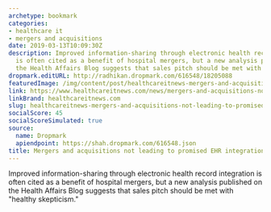```yaml
---
archetype: bookmark
categories:
- healthcare it
- mergers and acquisitions
date: 2019-03-13T10:09:30Z
description: Improved information-sharing through electronic health record integration
  is often cited as a benefit of hospital mergers, but a new analysis published on
  the Health Affairs Blog suggests that sales pitch should be met with "healthy skepticism.
dropmark.editURL: http://radhikan.dropmark.com/616548/18205088
featuredImage: /img/content/post/healthcareitnews-mergers-and-acquisitions-not-leading-to-promised-ehr-integration.png
link: https://www.healthcareitnews.com/news/mergers-and-acquisitions-not-leading-promised-ehr-integration
linkBrand: healthcareitnews.com
slug: healthcareitnews-mergers-and-acquisitions-not-leading-to-promised-ehr-integration
socialScore: 45
socialScoreSimulated: true
source:
  name: Dropmark
  apiendpoint: https://shah.dropmark.com/616548.json
title: Mergers and acquisitions not leading to promised EHR integration
---
```

Improved information-sharing through electronic health record integration is often cited as a benefit of hospital mergers, but a new analysis published on the Health Affairs Blog suggests that sales pitch should be met with "healthy skepticism."

